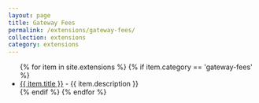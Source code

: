 ```yaml
---
layout: page
title: Gateway Fees
permalink: /extensions/gateway-fees/
collection: extensions
category: extensions
---
```


<ul>
{% for item in site.extensions %}
    {% if item.category == 'gateway-fees' %}
      <li><a href="{{ item.url }}">{{ item.title }}</a>
        - {{ item.description }}
      </li>
  {% endif %}
{% endfor %}
</ul>